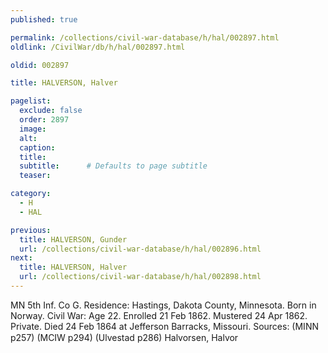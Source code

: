 ```yaml
---
published: true

permalink: /collections/civil-war-database/h/hal/002897.html
oldlink: /CivilWar/db/h/hal/002897.html

oldid: 002897

title: HALVERSON, Halver

pagelist:
  exclude: false
  order: 2897
  image: 
  alt:
  caption:
  title:
  subtitle:      # Defaults to page subtitle
  teaser:

category: 
  - H 
  - HAL

previous:
  title: HALVERSON, Gunder
  url: /collections/civil-war-database/h/hal/002896.html  
next:
  title: HALVERSON, Halver
  url: /collections/civil-war-database/h/hal/002898.html   
---
```

MN 5th Inf. Co G. Residence: Hastings, Dakota County, Minnesota. Born in Norway. Civil War: Age 22. Enrolled 21 Feb 1862. Mustered 24 Apr 1862. Private. Died 24 Feb 1864 at Jefferson Barracks, Missouri. Sources: (MINN p257) (MCIW p294) (Ulvestad p286) &#147;Halvorsen, Halvor&#148;